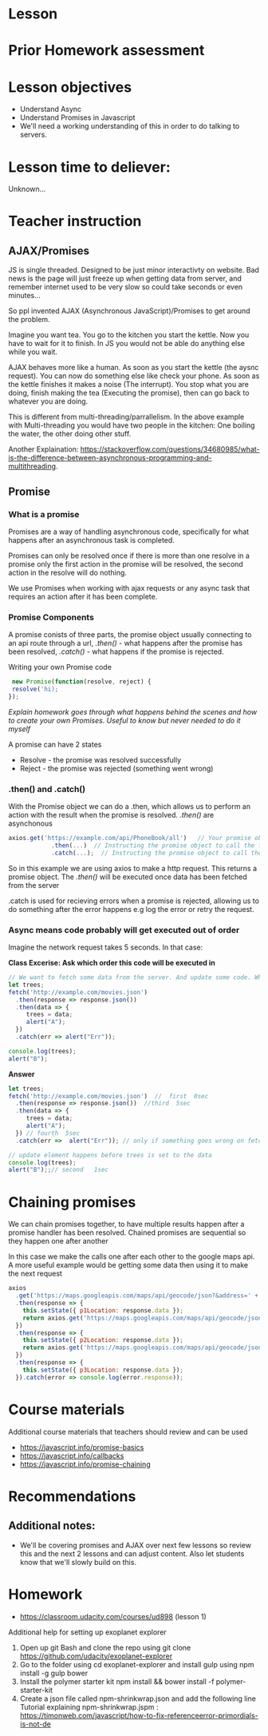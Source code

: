 # Lesson

# Prior Homework assessment

# Lesson objectives
- Understand Async
- Understand Promises in Javascript
- We'll need a working understanding of this in order to do talking to servers.


# Lesson time to deliever:
Unknown...

# Teacher instruction 




## AJAX/Promises
JS is single threaded. Designed to be just minor interactivty on website. Bad news is the page will just freeze up when getting data from server, and remember internet used to be very slow so could take seconds or even minutes...

So ppl invented AJAX (Asynchronous JavaScript)/Promises to get around the problem.

Imagine you want tea. You go to the kitchen you start the kettle. Now you have to wait for it to finish. In JS you would not be able do anything else while you wait.

AJAX behaves more like a human. As soon as you start the kettle (the aysnc request). You can now do something else like check your phone. As soon as the kettle finishes it makes a noise (The interrupt). You stop what you are doing, finish making the tea (Executing the promise), then can go back to whatever you are doing.

This is different from multi-threading/parrallelism. In the above example with Multi-threading you would have two people in the kitchen: One boiling the water, the other doing other stuff.

Another Explaination: https://stackoverflow.com/questions/34680985/what-is-the-difference-between-asynchronous-programming-and-multithreading.


## Promise 
### What is a promise

Promises are a way of handling asynchronous code, specifically for what happens after an asynchronous task is completed.

Promises can only be resolved once if there is more than one resolve in a promise only the first action in the promise will be resolved, the second action in the resolve will do nothing.

We use Promises when working with ajax requests or any async task that requires an action after it has been complete.

### Promise Components
A promise conists of three parts, the promise object usually connecting to an api route through a url, _.then()_ - what happens after the promise has been resolved, _.catch()_ - what happens if the promise is rejected.

Writing your own Promise code
```js
 new Promise(function(resolve, reject) {
 resolve('hi);
});
```
_Explain homework goes through what happens behind the scenes and how to create your own Promises. Useful to know but never needed to do it myself_

A promise can have 2 states 
- Resolve - the promise was resolved successfully
- Reject - the promise was rejected (something went wrong)

### .then() and .catch()
With the Promise object we can do a .then, which allows us to perform an action with the result when the promise is resolved. _.then()_ are asynchonous

```js
axios.get('https://example.com/api/PhoneBook/all')   // Your promise object
            .then(...)  // Instructing the promise object to call the function in the brackets once it completes successfully
            .catch(...);  // Instructing the promise object to call the function in the brackets if it fails
```
So in this example we are using axios to make a http request. This returns a promise object. 
The _.then()_ will be executed once data has been fetched from the server

.catch is used for recieving errors when a promise is rejected, allowing us to do something after the error happens e.g log the error or retry the request. 

### Async means code probably will get executed out of order
Imagine the network request takes 5 seconds. In that case:

**Class Excerise: Ask which order this code will be executed in**
```js
// We want to fetch some data from the server. And update some code. What order will this get executed in?
let trees;
fetch('http://example.com/movies.json') 
  .then(response => response.json())  
  .then(data => {
     trees = data;
     alert("A");
  }) 
  .catch(err => alert("Err")); 

console.log(trees);
alert("B");
```

**Answer**
```js
let trees;
fetch('http://example.com/movies.json')  //  first  0sec
  .then(response => response.json())  //third  5sec
  .then(data => {
     trees = data;
     alert("A");
  }) // fourth  5sec
  .catch(err =>  alert("Err")); // only if something goes wrong on fetch, or first then (second then maybe too. check?)

// update element happens before trees is set to the data
console.log(trees);
alert("B");;// second   1sec
```

# Chaining promises
We can chain promises together, to have multiple results happen after a promise handler has been resolved. Chained promises are sequential so they happen one after another

In this case we make the calls one after each other to the google maps api. A more useful example would be getting some data then using it to make the next request
```js
axios
  .get('https://maps.googleapis.com/maps/api/geocode/json?&address=' + this.props.p1)
  .then(response => {
    this.setState({ p1Location: response.data });
    return axios.get('https://maps.googleapis.com/maps/api/geocode/json?&address=' + this.props.p2);
  })
  .then(response => {
    this.setState({ p2Location: response.data });
    return axios.get('https://maps.googleapis.com/maps/api/geocode/json?&address=' + this.props.p3);
  })
  .then(response => {
    this.setState({ p3Location: response.data });
  }).catch(error => console.log(error.response));
```


# Course materials
Additional course materials that teachers should review and can be used
- https://javascript.info/promise-basics
- https://javascript.info/callbacks
- https://javascript.info/promise-chaining


# Recommendations
## Additional notes:
- We'll be covering promises and AJAX over next few lessons so review this and the next 2 lessons and can adjust content. Also let students know that we'll slowly build on this.

# Homework
- https://classroom.udacity.com/courses/ud898 (lesson 1)


Additional help for setting up exoplanet explorer 

1. Open up git Bash and clone the repo using git clone https://github.com/udacity/exoplanet-explorer
2. Go to the folder using cd exoplanet-explorer and install gulp using npm install -g gulp bower
3. Install the polymer starter kit npm install && bower install -f polymer-starter-kit
4. Create a json file called npm-shrinkwrap.json and add the following line
Tutorial explaining npm-shrinkwrap.jspm : https://timonweb.com/javascript/how-to-fix-referenceerror-primordials-is-not-de
